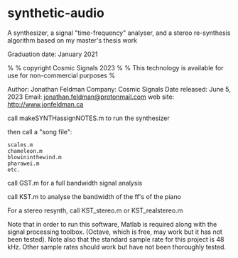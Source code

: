 # synthetic-audio

A synthesizer, a signal "time-frequency" analyser, and a stereo re-synthesis algorithm based on my master's thesis work

Graduation date: January 2021

%
% copyright Cosmic Signals 2023
%
% This technology is available for use for non-commercial purposes
%

Author: Jonathan Feldman
Company: Cosmic Signals
Date released: June 5, 2023
Email: jonathan.feldman@protonmail.com
web site: http://www.jonfeldman.ca


call makeSYNTHassignNOTES.m to run the synthesizer

then call a "song file":

    scales.m
    chameleon.m
    blowininthewind.m
    pharawei.m
    etc.

call GST.m for a full bandwidth signal analysis

call KST.m to analyse the bandwidth of the ff's of the piano


For a stereo resynth, call KST_stereo.m or KST_realstereo.m


Note that in order to run this software, Matlab is required along with the signal processing toolbox.  (Octave, which is free, may work but it has not been tested).  Note also that the standard sample rate for this project is 48 kHz.  Other sample rates should work but have not been thoroughly tested.



